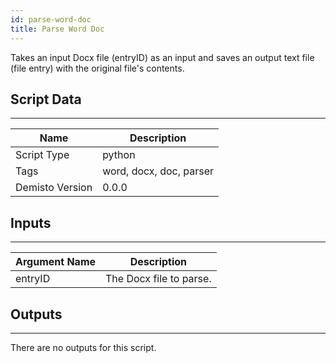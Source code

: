 ```yaml
---
id: parse-word-doc
title: Parse Word Doc
---
```


Takes an input Docx file (entryID) as an input and saves an output text file (file entry) with the original file's contents.

## Script Data
---

| **Name** | **Description** |
| --- | --- |
| Script Type | python |
| Tags | word, docx, doc, parser |
| Demisto Version | 0.0.0 |

## Inputs
---

| **Argument Name** | **Description** |
| --- | --- |
| entryID | The Docx file to parse. |

## Outputs
---
There are no outputs for this script.
